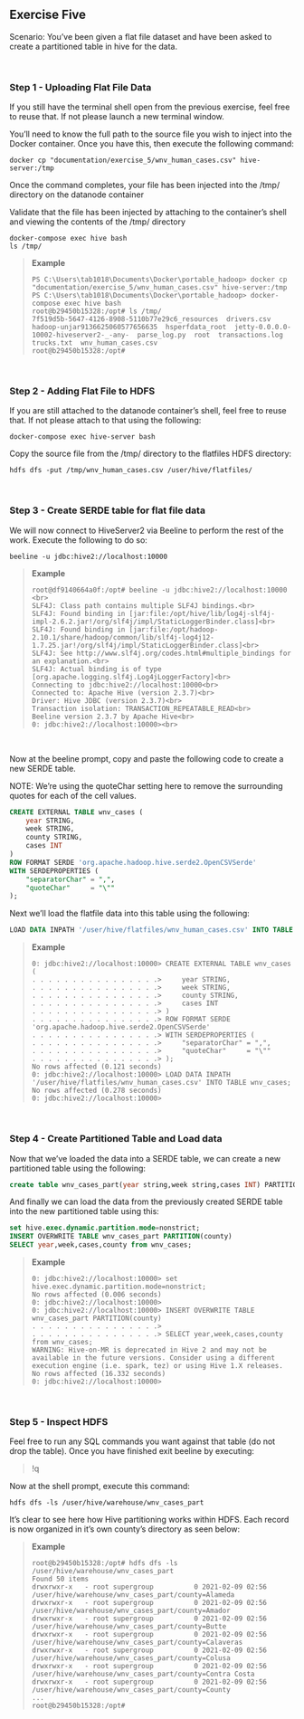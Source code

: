 ## Exercise Five

Scenario:  You’ve been given a flat file dataset and have been asked to create a partitioned table in hive for the data.  

<br>

### Step 1 - Uploading Flat File Data

If you still have the terminal shell open from the previous exercise, feel free to reuse that.  If not please launch a new terminal window.

You’ll need to know the full path to the source file you wish to inject into the Docker container.  Once you have this, then execute the following command:


```shell
docker cp "documentation/exercise_5/wnv_human_cases.csv" hive-server:/tmp
```

Once the command completes, your file has been injected into the /tmp/ directory on the datanode container


Validate that the file has been injected by attaching to the container’s shell and viewing the contents of the /tmp/ directory


```
docker-compose exec hive bash
ls /tmp/
```


> **Example**
> ```shell
> PS C:\Users\tab1018\Documents\Docker\portable_hadoop> docker cp "documentation/exercise_5/wnv_human_cases.csv" hive-server:/tmp
> PS C:\Users\tab1018\Documents\Docker\portable_hadoop> docker-compose exec hive bash
> root@b29450b15328:/opt# ls /tmp/
> 7f519d5b-5647-4126-8908-5110b77e29c6_resources  drivers.csv  hadoop-unjar9136625060577656635  hsperfdata_root  jetty-0.0.0.0-10002-hiveserver2-_-any-  parse_log.py  root  transactions.log  trucks.txt  wnv_human_cases.csv
> root@b29450b15328:/opt#
> ```

<br>

### Step 2 - Adding Flat File to HDFS

If you are still attached to the datanode container’s shell, feel free to reuse that.  If not please attach to that using the following:


```shell
docker-compose exec hive-server bash
```

Copy the source file from the /tmp/ directory to the flatfiles HDFS directory:


```shell
hdfs dfs -put /tmp/wnv_human_cases.csv /user/hive/flatfiles/
```

<br>

### Step 3 - Create SERDE table for flat file data

We will now connect to HiveServer2 via Beeline to perform the rest of the work.  Execute the following to do so:


```
beeline -u jdbc:hive2://localhost:10000
```

> **Example**
> ```shell
> root@df9140664a0f:/opt# beeline -u jdbc:hive2://localhost:10000 <br>
> SLF4J: Class path contains multiple SLF4J bindings.<br>
> SLF4J: Found binding in [jar:file:/opt/hive/lib/log4j-slf4j-impl-2.6.2.jar!/org/slf4j/impl/StaticLoggerBinder.class]<br>
> SLF4J: Found binding in [jar:file:/opt/hadoop-2.10.1/share/hadoop/common/lib/slf4j-log4j12-1.7.25.jar!/org/slf4j/impl/StaticLoggerBinder.class]<br>
> SLF4J: See http://www.slf4j.org/codes.html#multiple_bindings for an explanation.<br>
> SLF4J: Actual binding is of type [org.apache.logging.slf4j.Log4jLoggerFactory]<br>
> Connecting to jdbc:hive2://localhost:10000<br>
> Connected to: Apache Hive (version 2.3.7)<br>
> Driver: Hive JDBC (version 2.3.7)<br>
> Transaction isolation: TRANSACTION_REPEATABLE_READ<br>
> Beeline version 2.3.7 by Apache Hive<br>
> 0: jdbc:hive2://localhost:10000><br>
> ```

<br>

Now at the beeline prompt, copy and paste the following code to create a new SERDE table.

NOTE: We’re using the quoteChar setting here to remove the surrounding quotes for each of the cell values.


```sql
CREATE EXTERNAL TABLE wnv_cases (
    year STRING, 
    week STRING, 
    county STRING, 
    cases INT
)
ROW FORMAT SERDE 'org.apache.hadoop.hive.serde2.OpenCSVSerde'
WITH SERDEPROPERTIES (
    "separatorChar" = ",",
    "quoteChar"     = "\""
);
```


Next we’ll load the flatfile data into this table using the following:


```sql
LOAD DATA INPATH '/user/hive/flatfiles/wnv_human_cases.csv' INTO TABLE wnv_cases;
```

> **Example**
> ```shell
> 0: jdbc:hive2://localhost:10000> CREATE EXTERNAL TABLE wnv_cases (
> . . . . . . . . . . . . . . . .>     year STRING,
> . . . . . . . . . . . . . . . .>     week STRING,
> . . . . . . . . . . . . . . . .>     county STRING,
> . . . . . . . . . . . . . . . .>     cases INT
> . . . . . . . . . . . . . . . .> )
> . . . . . . . . . . . . . . . .> ROW FORMAT SERDE 'org.apache.hadoop.hive.serde2.OpenCSVSerde'
> . . . . . . . . . . . . . . . .> WITH SERDEPROPERTIES (
> . . . . . . . . . . . . . . . .>     "separatorChar" = ",",
> . . . . . . . . . . . . . . . .>     "quoteChar"     = "\""
> . . . . . . . . . . . . . . . .> );
> No rows affected (0.121 seconds)
> 0: jdbc:hive2://localhost:10000> LOAD DATA INPATH '/user/hive/flatfiles/wnv_human_cases.csv' INTO TABLE wnv_cases;
> No rows affected (0.278 seconds)
> 0: jdbc:hive2://localhost:10000>
> ```

<br>

### Step 4 - Create Partitioned Table and Load data

Now that we’ve loaded the data into a SERDE table, we can create a new partitioned table using the following:

```sql
create table wnv_cases_part(year string,week string,cases INT) PARTITIONED BY(county string);
```

And finally we can load the data from the previously created SERDE table into the new partitioned table using this:

```sql
set hive.exec.dynamic.partition.mode=nonstrict;
INSERT OVERWRITE TABLE wnv_cases_part PARTITION(county)
SELECT year,week,cases,county from wnv_cases;
```

> **Example**
> ```shell
> 0: jdbc:hive2://localhost:10000> set hive.exec.dynamic.partition.mode=nonstrict;
> No rows affected (0.006 seconds)
> 0: jdbc:hive2://localhost:10000>
> 0: jdbc:hive2://localhost:10000> INSERT OVERWRITE TABLE wnv_cases_part PARTITION(county)
> . . . . . . . . . . . . . . . .>
> . . . . . . . . . . . . . . . .> SELECT year,week,cases,county from wnv_cases;
> WARNING: Hive-on-MR is deprecated in Hive 2 and may not be available in the future versions. Consider using a different execution engine (i.e. spark, tez) or using Hive 1.X releases.
> No rows affected (16.332 seconds)
> 0: jdbc:hive2://localhost:10000>
> ```

<br>

### Step 5 - Inspect HDFS

Feel free to run any SQL commands you want against that table (do not drop the table).  Once you have finished exit beeline by executing:  
> !q

Now at the shell prompt, execute this command:

```shell
hdfs dfs -ls /user/hive/warehouse/wnv_cases_part
```

It’s clear to see here how Hive partitioning works within HDFS.  Each record is now organized in it’s own county’s directory as seen below:

> **Example**
> ```shell
> root@b29450b15328:/opt# hdfs dfs -ls /user/hive/warehouse/wnv_cases_part
> Found 50 items
> drwxrwxr-x   - root supergroup          0 2021-02-09 02:56 /user/hive/warehouse/wnv_cases_part/county=Alameda
> drwxrwxr-x   - root supergroup          0 2021-02-09 02:56 /user/hive/warehouse/wnv_cases_part/county=Amador
> drwxrwxr-x   - root supergroup          0 2021-02-09 02:56 /user/hive/warehouse/wnv_cases_part/county=Butte
> drwxrwxr-x   - root supergroup          0 2021-02-09 02:56 /user/hive/warehouse/wnv_cases_part/county=Calaveras
> drwxrwxr-x   - root supergroup          0 2021-02-09 02:56 /user/hive/warehouse/wnv_cases_part/county=Colusa
> drwxrwxr-x   - root supergroup          0 2021-02-09 02:56 /user/hive/warehouse/wnv_cases_part/county=Contra Costa
> drwxrwxr-x   - root supergroup          0 2021-02-09 02:56 /user/hive/warehouse/wnv_cases_part/county=County
> ...
> root@b29450b15328:/opt#
> ```

